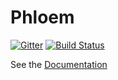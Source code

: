 # Phloem
[![Gitter](https://badges.gitter.im/Join%20Chat.svg)](https://gitter.im/autumnai/phloem?utm_source=badge&utm_medium=badge&utm_campaign=pr-badge) [![Build Status](https://travis-ci.org/autumnai/phloem.svg?branch=master)](https://travis-ci.org/autumnai/phloem)

See the [Documentation](http://autumnai.github.io/phloem)
